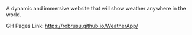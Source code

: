 A dynamic and immersive website that will show weather anywhere in the world.

GH Pages Link: https://robrusu.github.io/WeatherApp/
